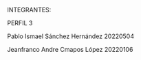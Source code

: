 INTEGRANTES:

PERFIL 3

Pablo Ismael Sánchez Hernández 20220504

Jeanfranco Andre Cmapos López  20220106
